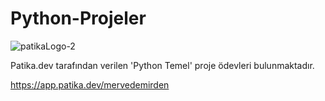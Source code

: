 # Python-Projeler

![patikaLogo-2](https://user-images.githubusercontent.com/74743028/184182975-e9a8398a-28f0-45ec-a6b8-5c75efbc6988.png)

Patika.dev tarafından verilen 'Python Temel' proje ödevleri bulunmaktadır. 

https://app.patika.dev/mervedemirden  

